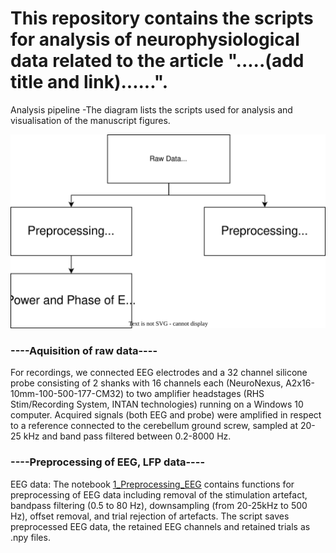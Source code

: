 

# This repository contains the scripts for analysis of neurophysiological data related to the article ".....(add title and link)......".

Analysis pipeline -The diagram lists the scripts used for analysis and visualisation of the manuscript figures.

![Alt text](https://github.com/chrihoni/University-of-Oslo_PCI_Mouse_Analysis/blob/main/Mouse_pci_analysis_pipeline_uio.drawio.svg)

### ----Aquisition of raw data----

For recordings, we connected EEG electrodes and a 32 channel silicone probe consisting of 2 shanks with 16 channels each (NeuroNexus, A2x16-10mm-100-500-177-CM32) to two amplifier headstages (RHS Stim/Recording System, INTAN technologies) running on a Windows 10 computer. Acquired signals (both EEG and probe) were amplified in respect to a reference connected to the cerebellum ground screw, sampled at 20-25 kHz and band pass filtered between 0.2-8000 Hz. 

### ----Preprocessing of EEG, LFP data----

EEG data: The notebook [1_Preprocessing_EEG](https://github.com/chrihoni/University-of-Oslo_PCI_Mouse_Analysis/blob/main/1_Preprocessing_EEG.ipynb) contains functions for preprocessing of EEG data including removal of the stimulation artefact, bandpass filtering (0.5 to 80 Hz), downsampling (from 20-25kHz to 500 Hz), offset removal, and trial rejection of artefacts. The script saves preprocessed EEG data, the retained EEG channels and retained trials as .npy files. 


